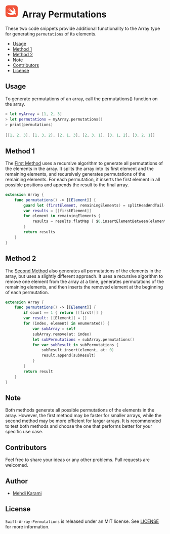 # <img src="https://github.com/devicons/devicon/blob/master/icons/swift/swift-original.svg" width="40" height="40"/>&nbsp; Array Permutations

These two code snippets provide additional functionality to the Array type for generating `permutations` of its elements.

- [Usage](#usage)
- [Method 1](#method-1)
- [Method 2](#method-2)
- [Note](#note)
- [Contributors](#contributors)
- [License](#license)

## Usage
To generate permutations of an array, call the permutations() function on the array.
```swift 
> let myArray = [1, 2, 3]
> let permutations = myArray.permutations()
> print(permutations)

[[1, 2, 3], [1, 3, 2], [2, 1, 3], [2, 3, 1], [3, 1, 2], [3, 2, 1]]
```

## Method 1

The [First Method](PermutationsSourceCode/method1.swift) uses a recursive algorithm to generate all permutations of the elements in the array. It splits the array into its first element and the remaining elements, and recursively generates permutations of the remaining elements. For each permutation, it inserts the first element in all possible positions and appends the result to the final array.

```swift
extension Array {
    func permutations() -> [[Element]] {
        guard let (firstElement, remainingElements) = splitHeadAndTail() else { return [[]] }
        var results = [[firstElement]]
        for element in remainingElements {
            results = results.flatMap { $0.insertElementBetween(element) }
        }
        return results
    }
}
```

## Method 2

The [Second Method](PermutationsSourceCode/method2.swift) also generates all permutations of the elements in the array, but uses a slightly different approach. It uses a recursive algorithm to remove one element from the array at a time, generates permutations of the remaining elements, and then inserts the removed element at the beginning of each permutation.

```swift
extension Array {
    func permutations() -> [[Element]] {
        if count == 1 { return [[first!]] }
        var result: [[Element]] = []
        for (index, element) in enumerated() {
            var subArray = self
            subArray.remove(at: index)
            let subPermutations = subArray.permutations()
            for var subResult in subPermutations {
                subResult.insert(element, at: 0)
                result.append(subResult)
            }
        }
        return result
    }
}
```

## Note

Both methods generate all possible permutations of the elements in the array. However, the first method may be faster for smaller arrays, while the second method may be more efficient for larger arrays. It is recommended to test both methods and choose the one that performs better for your specific use case.

## Contributors

Feel free to share your ideas or any other problems. Pull requests are welcomed.

## Author

- [Mehdi Karami](https://www.github.com/mehdi2003karami)

## License

`Swift-Array-Permutations` is released under an MIT license. See [LICENSE](LICENSE) for more information.
